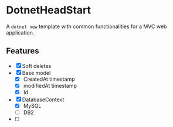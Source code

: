 # DotnetHeadStart

A ```dotnet new``` template with common functionalities for a MVC web application.

## Features

- [x] Soft deletes
- [x] Base model
  - [x] CreatedAt timestamp
  - [x] modifiedAt timestamp
  - [x] Id
- [x] DatabaseContext
  - [x] MySQL
  - [ ] DB2
- [ ] 